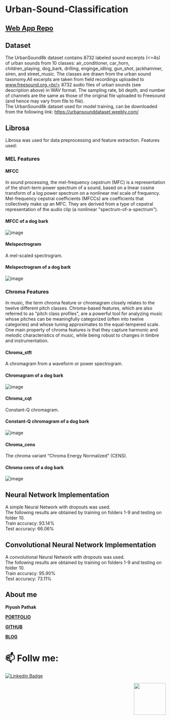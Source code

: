 # Urban-Sound-Classification

## [Web App Repo](https://github.com/AmritK10/Urban-Sound-Classification-Webapp)

## Dataset
The UrbanSound8k dataset contains 8732 labeled sound excerpts (<=4s) of urban sounds from 10 classes: air_conditioner, car_horn, children_playing, dog_bark, drilling, enginge_idling, gun_shot, jackhammer, siren, and street_music. The classes are drawn from the urban sound taxonomy.All excerpts are taken from field recordings uploaded to www.freesound.org.<br/>
8732 audio files of urban sounds (see description above) in WAV format. The sampling rate, bit depth, and number of channels are the same as those of the original file uploaded to Freesound (and hence may vary from file to file).<br/>
The UrbanSound8k dataset used for model training, can be downloaded from the following link: https://urbansounddataset.weebly.com/ <br />

## Librosa
Librosa was used for data preprocessing and feature extraction.
Features used:<br/>
### MEL Features
#### MFCC <br/>
In sound processing, the mel-frequency cepstrum (MFC) is a representation of the short-term power spectrum of a sound, based on a linear cosine transform of a log power spectrum on a nonlinear mel scale of frequency.<br/>
Mel-frequency cepstral coefficients (MFCCs) are coefficients that collectively make up an MFC. They are derived from a type of cepstral representation of the audio clip (a nonlinear "spectrum-of-a-spectrum").<br/>
#### MFCC of a dog bark<br/>
![image](https://user-images.githubusercontent.com/31596604/51472544-ce520c80-1d9f-11e9-883c-e08c4463a5b4.png)<br/>
#### Melspectrogram <br/>
A mel-scaled spectrogram.<br/>
#### Melspectrogram of a dog bark<br/>
![image](https://user-images.githubusercontent.com/31596604/51472743-5f28e800-1da0-11e9-9402-5ba41dfefae5.png)<br/>
### Chroma Features
In music, the term chroma feature or chromagram closely relates to the twelve different pitch classes. Chroma-based features, which are also referred to as "pitch class profiles", are a powerful tool for analyzing music whose pitches can be meaningfully categorized (often into twelve categories) and whose tuning approximates to the equal-tempered scale. One main property of chroma features is that they capture harmonic and melodic characteristics of music, while being robust to changes in timbre and instrumentation.<br/>
#### Chroma_stft<br/>
A chromagram from a waveform or power spectrogram.<br/>
#### Chromagram of a dog bark<br/>
![image](https://user-images.githubusercontent.com/31596604/51472838-a616dd80-1da0-11e9-87f3-54a6a9e03170.png)<br/>
#### Chroma_cqt<br/>
Constant-Q chromagram.<br/>
#### Constant-Q chromagram of a dog bark<br/>
![image](https://user-images.githubusercontent.com/31596604/51472906-e0807a80-1da0-11e9-8988-f060eed38957.png)<br/>
#### Chroma_cens<br/>
The chroma variant “Chroma Energy Normalized” (CENS).<br/>
#### Chroma cens of a dog bark<br/>
![image](https://user-images.githubusercontent.com/31596604/51472963-09087480-1da1-11e9-863f-084b84ecd584.png)<br/>
## Neural Network Implementation 
A simple Neural Network with dropouts was used.<br/>
The following results are obtained by training on folders 1-9 and testing on folder 10. <br />
Train accuracy: 93.14% <br />
Test accuracy: 66.06%<br />

## Convolutional Neural Network Implementation 
A convolutional Neural Network with dropouts was used.<br/>
The following results are obtained by training on folders 1-9 and testing on folder 10. <br />
Train accuracy: 95.90% <br />
Test accuracy: 73.11%<br />


## About me

**Piyush Pathak**

[**PORTFOLIO**](https://anirudhrapathak3.wixsite.com/piyush)

[**GITHUB**](https://github.com/piyushpathak03)

[**BLOG**](https://medium.com/@piyushpathak03)


# 📫 Follw me: 

[![Linkedin Badge](https://img.shields.io/badge/-PiyushPathak-blue?style=flat-square&logo=Linkedin&logoColor=white&link=https://www.linkedin.com/in/piyushpathak03/)](https://www.linkedin.com/in/piyushpathak03/)

<p  align="right"><img height="100" src = "https://media.giphy.com/media/l3URDstnIjBNY7rwLB/giphy.gif"></p>

